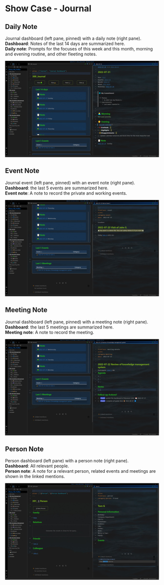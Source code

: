 # Show Case - Journal

## Daily Note

Journal dashboard (left pane, pinned) with a daily note (right pane).  
**Dashboard**: Notes of the last 14 days are summarized here.  
**Daily note**:  Prompts for the focuses of this week and this month, morning and evening routine, and other fleeting notes.  

![image-20220812235708364](images/image-20220812235708364.png)

## Event Note

Journal event (left pane, pinned) with an event note (right pane).  
**Dashboard**: the last 5 events are summarized here.  
**Event note**:  A note to record the private and working events.  

![image-20220812235948065](images/image-20220812235948065.png)

## Meeting Note

Journal dashboard (left pane, pinned) with a meeting note (right pane).  
**Dashboard**: the last 5 meetings are summarized here.  
**Meeting note**:  A note to record the meeting. 

![image-20220813000621529](images/image-20220813000621529.png)

## Person Note

Person dashboard (left pane) with a person note (right pane).  
**Dashboard**: All relevant people.  
**Person note**:  A note for a relevant person, related events and meetings are shown in the linked mentions.   

![image-20220813000237215](images/image-20220813000237215.png)



